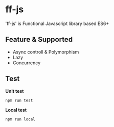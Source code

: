 # ff-js

'ff-js' is Functional Javascript library based ES6+

## Feature & Supported
- Async controll & Polymorphism
- Lazy
- Concurrency

## Test

**Unit test**
```bash
npm run test
```

**Local test**
```bash
npm run local
```
